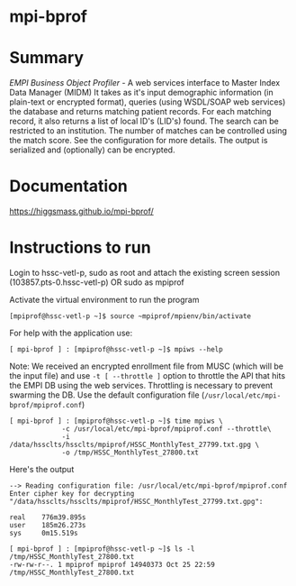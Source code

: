 # mpi-bprof

# Summary
_EMPI Business Object Profiler_ - A web services interface to Master Index Data Manager (MIDM) 
It takes as it's input demographic information (in plain-text or encrypted format), queries (using WSDL/SOAP web services) the database and returns matching patient records. For each matching record, it also returns a list of local ID's (LID's) found.
The search can be restricted to an institution. The number of matches can be controlled using the match score. See the configuration for more details. The output is serialized and (optionally) can be encrypted.

# Documentation
https://higgsmass.github.io/mpi-bprof/

# Instructions to run

Login to hssc-vetl-p, sudo as root and attach the existing screen session (103857.pts-0.hssc-vetl-p) OR sudo as mpiprof

Activate the virtual environment to run the program

```
[mpiprof@hssc-vetl-p ~]$ source ~mpiprof/mpienv/bin/activate
```

For help with the application use:
```
[ mpi-bprof ] : [mpiprof@hssc-vetl-p ~]$ mpiws --help
```

Note: We received an encrypted enrollment file from MUSC (which will be the input file) and use `-t [ --throttle ]` option to throttle the API that hits the EMPI DB using the web services. Throttling is necessary to prevent swarming the DB. Use the default configuration file (`/usr/local/etc/mpi-bprof/mpiprof.conf`)
```
[ mpi-bprof ] : [mpiprof@hssc-vetl-p ~]$ time mpiws \
             -c /usr/local/etc/mpi-bprof/mpiprof.conf --throttle\
             -i /data/hssclts/hssclts/mpiprof/HSSC_MonthlyTest_27799.txt.gpg \
             -o /tmp/HSSC_MonthlyTest_27800.txt
```
Here's the output
```
--> Reading configuration file: /usr/local/etc/mpi-bprof/mpiprof.conf
Enter cipher key for decrypting "/data/hssclts/hssclts/mpiprof/HSSC_MonthlyTest_27799.txt.gpg":

real    776m39.895s
user    185m26.273s
sys     0m15.519s

[ mpi-bprof ] : [mpiprof@hssc-vetl-p ~]$ ls -l /tmp/HSSC_MonthlyTest_27800.txt 
-rw-rw-r--. 1 mpiprof mpiprof 14940373 Oct 25 22:59 /tmp/HSSC_MonthlyTest_27800.txt

```

